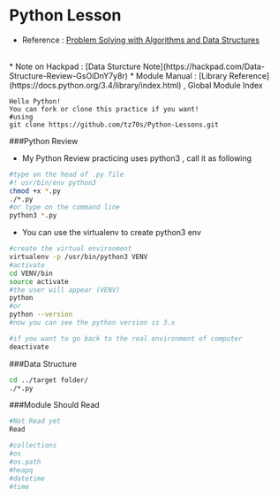 # Python Lesson

* Reference : [Problem Solving with Algorithms and Data Structures](http://interactivepython.org/runestone/static/pythonds/index.html#)
<br>
* Note on Hackpad : [Data Sturcture Note](https://hackpad.com/Data-Structure-Review-GsOiDnY7y8r)
* Module Manual : [Library Reference](https://docs.python.org/3.4/library/index.html) , Global Module Index

```Shell
Hello Python!
You can fork or clone this practice if you want!
#using
git clone https://github.com/tz70s/Python-Lessons.git

```

###Python Review
* My Python Review practicing uses python3 , call it as following
```Bash
#type on the head of .py file
#! usr/bin/env python3
chmod +x *.py
./*.py
#or type on the command line
python3 *.py 
``` 
* You can use the virtualenv to create python3 env
```Bash
#create the virtual environment
virtualenv -p /usr/bin/python3 VENV
#activate
cd VENV/bin
source activate
#the user will appear (VENV)
python
#or
python --version
#now you can see the python version is 3.x

#if you want to go back to the real environment of computer
deactivate
```

###Data Structure
```Bash
cd ../target folder/
./*.py
```

###Module Should Read
```Bash
#Not Read yet
Read
```

```Bash
#collections
#os
#os.path
#heapq
#datetime
#time

```
